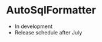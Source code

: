 # AutoSqlFormatter
 - In development
 - Release schedule after July

<!-- Welcome to your new gem! In this directory, you'll find the files you need to be able to package up your Ruby library into a gem. Put your Ruby code in the file `lib/auto_sql_formatter`. To experiment with that code, run `bin/console` for an interactive prompt.

TODO: Delete this and the text above, and describe your gem

## Installation

Add this line to your application's Gemfile:

```ruby
gem 'auto_sql_formatter'
```

And then execute:

    $ bundle

Or install it yourself as:

    $ gem install auto_sql_formatter

## Usage

TODO: Write usage instructions here

## Development

After checking out the repo, run `bin/setup` to install dependencies. Then, run `rake spec` to run the tests. You can also run `bin/console` for an interactive prompt that will allow you to experiment.

To install this gem onto your local machine, run `bundle exec rake install`. To release a new version, update the version number in `version.rb`, and then run `bundle exec rake release`, which will create a git tag for the version, push git commits and tags, and push the `.gem` file to [rubygems.org](https://rubygems.org).

## Contributing

Bug reports and pull requests are welcome on GitHub at https://github.com/[USERNAME]/auto_sql_formatter. This project is intended to be a safe, welcoming space for collaboration, and contributors are expected to adhere to the [Contributor Covenant](http://contributor-covenant.org) code of conduct.

## License

The gem is available as open source under the terms of the [MIT License](https://opensource.org/licenses/MIT).

## Code of Conduct

Everyone interacting in the AutoSqlFormatter project’s codebases, issue trackers, chat rooms and mailing lists is expected to follow the [code of conduct](https://github.com/[USERNAME]/auto_sql_formatter/blob/master/CODE_OF_CONDUCT.md). -->
